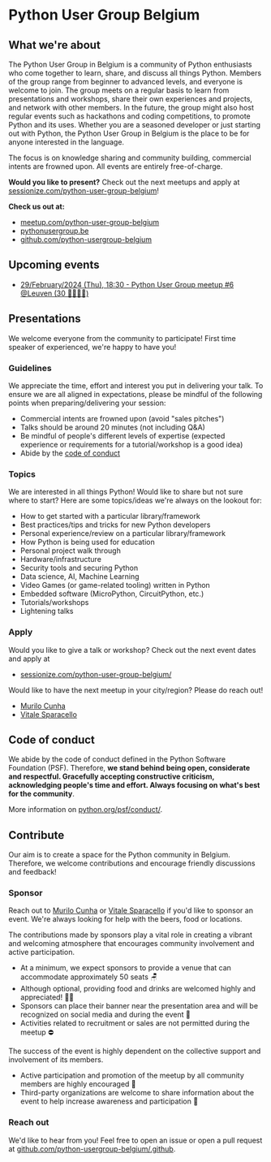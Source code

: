 # Python User Group Belgium

## What we're about

<!-- [[[cog
import cog
import utils

cog.out(
  utils.url2intro("https://api.meetup.com/python-user-group-belgium/")
)
]]] -->
The Python User Group in Belgium is a community of Python enthusiasts who come together to learn, share, and discuss all things Python. Members of the group range from beginner to advanced levels, and everyone is welcome to join. The group meets on a regular basis to learn from presentations and workshops, share their own experiences and projects, and network with other members. In the future, the group might also host regular events such as hackathons and coding competitions, to promote Python and its uses. Whether you are a seasoned developer or just starting out with Python, the Python User Group in Belgium is the place to be for anyone interested in the language.

The focus is on knowledge sharing and community building, commercial intents are frowned upon. All events are entirely free-of-charge.

**Would you like to present?** Check out the next meetups and apply at [sessionize.com/python-user-group-belgium](https://sessionize.com/python-user-group-belgium/)!

**Check us out at:**

* [meetup.com/python-user-group-belgium](https://www.meetup.com/python-user-group-belgium/)
* [pythonusergroup.be](https://pythonusergroup.be/)
* [github.com/python-usergroup-belgium](https://github.com/python-usergroup-belgium)
<!-- [[[end]]] -->

<!-- [[[cog
import cog
import utils

cog.out(
  utils.url2eventstr("https://api.meetup.com/python-user-group-belgium/events/")
)
]]] -->
## Upcoming events

- [29/February/2024 (Thu), 18:30 - Python User Group meetup #6 @Leuven (30 💁‍♀️💁‍♂️)](https://www.meetup.com/python-user-group-belgium/events/298456312/)
<!-- [[[end]]] -->

## Presentations

We welcome everyone from the community to participate! First time speaker of experienced, we're happy to have you!

### Guidelines

We appreciate the time, effort and interest you put in delivering your talk. To ensure we are all aligned in expectations, please be mindful of the following points when preparing/delivering your session:

- Commercial intents are frowned upon (avoid "sales pitches")
- Talks should be around 20 minutes (not including Q&A)
- Be mindful of people's different levels of expertise (expected experience or requirements for a tutorial/workshop is a good idea)
- Abide by the [code of conduct](code-of-conduct)

### Topics

We are interested in all things Python! Would like to share but not sure where to start? Here are some topics/ideas we're always on the lookout for:

- How to get started with a particular library/framework
- Best practices/tips and tricks for new Python developers
- Personal experience/review on a particular library/framework
- How Python is being used for education
- Personal project walk through
- Hardware/infrastructure
- Security tools and securing Python
- Data science, AI, Machine Learning
- Video Games (or game-related tooling) written in Python
- Embedded software (MicroPython, CircuitPython, etc.)
- Tutorials/workshops
- Lightening talks

### Apply

Would you like to give a talk or workshop? Check out the next event dates and apply at

- [sessionize.com/python-user-group-belgium/](https://sessionize.com/python-user-group-belgium/)

Would like to have the next meetup in your city/region? Please do reach out!

- [Murilo Cunha](mailto:murilo.k.s.cunha95@gmail.com)
- [Vitale Sparacello](mailto:vitale.spara@gmail.com)

## Code of conduct

We abide by the code of conduct defined in the Python Software Foundation (PSF). Therefore, **we stand behind being open, considerate and respectful. Gracefully accepting constructive criticism, acknowledging people's time and effort. Always focusing on what's best for the community**.

More information on [python.org/psf/conduct/](https://www.python.org/psf/conduct/).

## Contribute

Our aim is to create a space for the Python community in Belgium. Therefore, we welcome contributions and encourage friendly discussions and feedback!

### Sponsor

Reach out to [Murilo Cunha](mailto:murilo.k.s.cunha95@gmail.com) or [Vitale Sparacello](mailto:vitale.spara@gmail.com) if you'd like to sponsor an event. We're always looking for help with the beers, food or locations.

The contributions made by sponsors play a vital role in creating a vibrant and welcoming atmosphere that encourages community involvement and active participation.

- At a minimum, we expect sponsors to provide a venue that can accommodate approximately 50 seats 🪑
- Although optional, providing food and drinks are welcomed highly and appreciated! 🍕🍻
- Sponsors can place their banner near the presentation area and will be recognized on social media and during the event 👏
- Activities related to recruitment or sales are not permitted during the meetup ⛔️

The success of the event is highly dependent on the collective support and involvement of its members.

- Active participation and promotion of the meetup by all community members are highly encouraged 📣
- Third-party organizations are welcome to share information about the event to help increase awareness and participation 🤝

### Reach out

We'd like to hear from you! Feel free to open an issue or open a pull request at [github.com/python-usergroup-belgium/.github](https://github.com/python-usergroup-belgium/.github).
